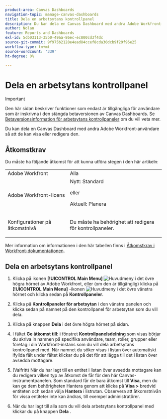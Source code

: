 ```yaml
---
product-area: Canvas Dashboards
navigation-topic: manage-canvas-dashboards
title: Dela en arbetsytans kontrollpanel
description: Du kan dela en Canvas Dashboard med andra Adobe Workfront-användare så att de kan visa eller redigera den.
author: Nolan
feature: Reports and Dashboards
exl-id: 5cb03113-35b0-49aa-86ec-ec800cd3f4dc
source-git-commit: 9f975b2128e4ead84ccef8cda30dcb9f29f96e25
workflow-type: tm+mt
source-wordcount: '339'
ht-degree: 0%

---
```


# Dela en arbetsytans kontrollpanel

>[!IMPORTANT]
>
>Den här sidan beskriver funktioner som endast är tillgängliga för användare som är inskrivna i den stängda betaversionen av Canvas Dashboards. Se [Betaversionsinformation för arbetsytans kontrollpaneler](/help/quicksilver/product-announcements/betas/canvas-dashboards-beta/canvas-dashboards-beta-information.md) om du vill veta mer.

Du kan dela en Canvas Dashboard med andra Adobe Workfront-användare så att de kan visa eller redigera den.

## Åtkomstkrav

Du måste ha följande åtkomst för att kunna utföra stegen i den här artikeln:

<table style="table-layout:auto"> 
 <col> 
 <col> 
 <tbody> 
  <tr> 
   <td role="rowheader">Adobe Workfront</td> 
   <td>Alla</td> 
  </tr> 
  <tr> 
   <td role="rowheader">Adobe Workfront-licens</td> 
   <td>Nytt: Standard
   <p>eller</p>
   <p>Aktuell: Planera</p></td> 
  </tr> 
  <tr> 
   <td role="rowheader">Konfigurationer på åtkomstnivå</td> 
   <td> <p>Du måste ha behörighet att redigera för kontrollpaneler.</p></td> 
  </tr> 
 </tbody> 
</table>

Mer information om informationen i den här tabellen finns i [Åtkomstkrav i Workfront-dokumentationen](/help/quicksilver/administration-and-setup/add-users/access-levels-and-object-permissions/access-level-requirements-in-documentation.md).

## Dela en arbetsytans kontrollpanel

1. Klicka på ikonen **[!UICONTROL Main Menu]** ![Huvudmeny](/help/_includes/assets/main-menu-icon.png) i det övre högra hörnet av Adobe Workfront, eller (om den är tillgänglig) klicka på **[!UICONTROL Main Menu]** -ikonen ![Huvudmeny](/help/_includes/assets/main-menu-icon-left-nav.png) i det övre vänstra hörnet och klicka sedan på **Kontrollpaneler**.

1. Klicka på **Kontrollpaneler för arbetsytan** i den vänstra panelen och klicka sedan på namnet på den kontrollpanel för arbetsytan som du vill dela.

1. Klicka på knappen **Dela** i det övre högra hörnet på sidan.

1. I fältet **Ge åtkomst till:** i fönstret **Kontrollpanelsdelning** som visas börjar du skriva in namnen på specifika användare, team, roller, grupper eller företag i din Workfront-instans som du vill dela arbetsytans kontrollpanel med. När namnet du söker visas i listan över automatiskt ifyllda fält under fältet klickar du på det för att lägga till det i listan över avsedda mottagare.

1. (Valfritt) När du har lagt till en entitet i listan över avsedda mottagare kan du redigera vilken typ av åtkomst de får för den här Canvas-instrumentpanelen. Som standard får de bara åtkomst till **Visa**, men du kan ge dem behörigheten Hantera genom att klicka på **Visa >** bredvid entiteten och sedan välja **Hantera** i listrutan. Observera att åtkomstnivån för vissa entiteter inte kan ändras, till exempel administratörer.

1. När du har lagt till alla som du vill dela arbetsytans kontrollpanel med klickar du på knappen **Dela** .
